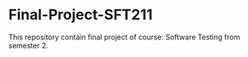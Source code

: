 # Final-Project-SFT211
This repository contain final project of course: Software Testing from semester 2.
